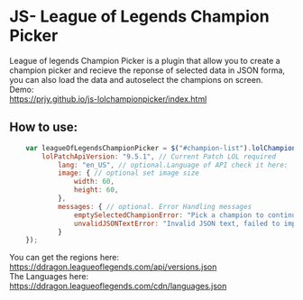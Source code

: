 JS- League of Legends Champion Picker
===

League of legends Champion Picker is a plugin that allow you to create a champion picker and recieve the reponse of selected data in JSON forma, you can also load the data and autoselect the champions on screen.   
Demo:   
https://prjy.github.io/js-lolchampionpicker/index.html

## How to use:
```js
    var leagueOfLegendsChampionPicker = $("#champion-list").lolChampionPicker({
        lolPatchApiVersion: "9.5.1", // Current Patch LOL required   
            lang: "en_US", // optional.Language of API check it here: 
            image: { // optional set image size
                width: 60,
                height: 60,
            },
            messages: { // optional. Error Handling messages
                emptySelectedChampionError: "Pick a champion to continue!",
                unvalidJSONTextError: "Invalid JSON text, failed to import!"
            }
    });
```

You can get the regions here:  
https://ddragon.leagueoflegends.com/api/versions.json  
The Languages here:  
https://ddragon.leagueoflegends.com/cdn/languages.json

